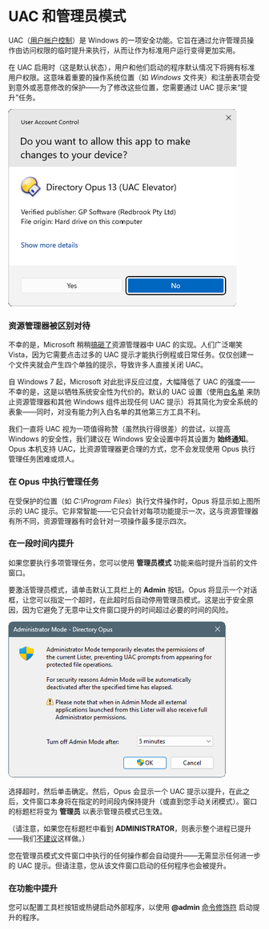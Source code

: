 # UAC 和管理员模式

UAC（[用户帐户控制](http://en.wikipedia.org/wiki/User_Account_Control)）是 Windows 的一项安全功能。它旨在通过允许管理员操作由访问权限的临时提升来执行，从而让作为标准用户运行变得更加实用。

在 UAC 启用时（这是默认状态），用户和他们启动的程序默认情况下将拥有标准用户权限。这意味着重要的操作系统位置（如 *Windows* 文件夹）和注册表项会受到意外或恶意修改的保护——为了修改这些位置，您需要通过 UAC 提示来“提升”任务。

![](/Manual/images/media/13/user_account_control.png)

### 资源管理器被区别对待

不幸的是，Microsoft 稍稍[搞砸了](http://www.pretentiousname.com/opus9/page4.html#vistauac)资源管理器中 UAC 的实现。人们广泛嘲笑 Vista，因为它需要点击过多的 UAC 提示才能执行例程或日常任务。仅仅创建一个文件夹就会产生四个单独的提示，导致许多人直接关闭 UAC。

自 Windows 7 起，Microsoft 对此批评反应过度，大幅降低了 UAC 的强度——不幸的是，这是以牺牲系统安全性为代价的。默认的 UAC 设置（使用[白名单](http://www.pretentiousname.com/misc/win7_uac_whitelist2.html) 来防止资源管理器和其他 Windows 组件出现任何 UAC 提示）将其简化为安全系统的表象——同时，对没有能力列入白名单的其他第三方工具不利。

我们一直将 UAC 视为一项值得称赞（虽然执行得很差）的尝试，以提高 Windows 的安全性，我们建议在 Windows 安全设置中将其设置为 **始终通知**。Opus 本机支持 UAC，比资源管理器更合理的方式，您不会发现使用 Opus 执行管理任务困难或烦人。

### 在 Opus 中执行管理任务

在受保护的位置（如 *C:\Program Files*）执行文件操作时，Opus 将显示如上图所示的 UAC 提示。它非常智能——它只会针对每项功能提示一次，这与资源管理器有所不同，资源管理器有时会针对一项操作最多提示四次。

### 在一段时间内提升

如果您要执行多项管理任务，您可以使用 **管理员模式** 功能来临时提升当前的文件窗口。

要激活管理员模式，请单击默认工具栏上的 **Admin** 按钮。Opus 将显示一个对话框，让您可以指定一个超时，在此超时后自动停用管理员模式。这是出于安全原因，因为它避免了无意中让文件窗口提升的时间超过必要的时间的风险。

![](/Manual/images/media/13/admin_mode_dialog.png)

选择超时，然后单击确定。然后，Opus 会显示一个 UAC 提示以提升，在此之后，文件窗口本身将在指定的时间段内保持提升（或直到您手动关闭模式）。窗口的标题栏将变为 **管理员** 以表示管理员模式已生效。

（请注意，如果您在标题栏中看到 **ADMINISTRATOR**，则表示整个进程已提升——我们[不建议](https://resource.dopus.com/t/why-not-to-run-opus-as-administrator-under-uac/9102)这样做。）

您在管理员模式文件窗口中执行的任何操作都会自动提升——无需显示任何进一步的 UAC 提示。但请注意，您从该文件窗口启动的任何程序也会被提升。

### 在功能中提升

您可以配置工具栏按钮或热键启动外部程序，以使用 **@admin** [命令修饰符](/Manual/customize/creating_your_own_buttons/command_modifiers.zh.md) 启动提升的程序。